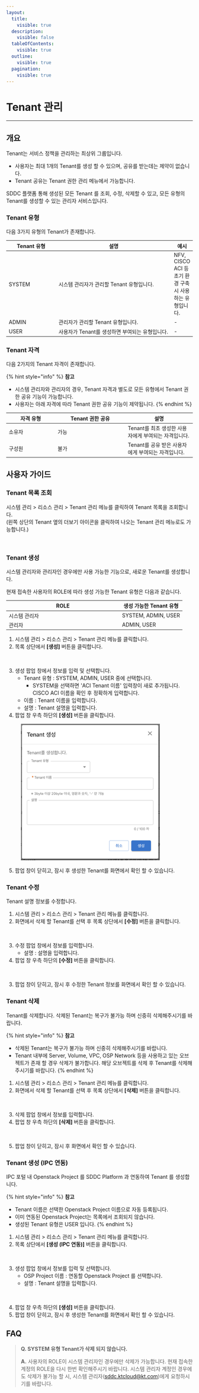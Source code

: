 ```yaml
---
layout:
  title:
    visible: true
  description:
    visible: false
  tableOfContents:
    visible: true
  outline:
    visible: true
  pagination:
    visible: true
---
```


# Tenant 관리

***

## 개요

Tenant는 서비스 정책을 관리하는 최상위 그룹입니다.

* 사용자는 최대 1개의 Tenant를 생성 할 수 있으며, 공유를 받는데는 제약이 없습니다.
* Tenant 공유는 Tenant 권한 관리 메뉴에서 가능합니다.

SDDC 플랫폼 통해 생성된 모든 Tenant 를 조회, 수정, 삭제할 수 있고, 모든 유형의 Tenant를 생성할 수 있는 관리자 서비스입니다.

### Tenant 유형

다음 3가지 유형의 Tenant가 존재합니다.

<table><thead><tr><th width="135.83595113438045">Tenant 유형</th><th width="359">설명</th><th>예시</th></tr></thead><tbody><tr><td>SYSTEM</td><td>시스템 관리자가 관리할 Tenant 유형입니다.</td><td>NFV, CISCO ACI 등 초기 환경 구축 시 사용하는 유형입니다.</td></tr><tr><td>ADMIN</td><td>관리자가 관리할 Tenant 유형입니다.</td><td>-</td></tr><tr><td>USER</td><td>사용자가 Tenant를 생성하면 부여되는 유형입니다.</td><td>-</td></tr></tbody></table>

### Tenant 자격

다음 2가지의 Tenant 자격이 존재합니다.

{% hint style="info" %}
**참고**

* 시스템 관리자와 관리자의 경우, Tenant 자격과 별도로 모든 유형에서 Tenant 권한 공유 기능이 가능합니다.&#x20;
* 사용자는 아래 자격에 따라 Tenant 권한 공유 기능이 제약됩니다.
{% endhint %}

<table><thead><tr><th width="118">자격 유형</th><th width="175.59259259259258">Tenant 권한 공유</th><th>설명</th></tr></thead><tbody><tr><td>소유자</td><td>가능</td><td>Tenant를 최초 생성한 사용자에게 부여되는 자격입니다.</td></tr><tr><td>구성원</td><td>불가</td><td>Tenant를 공유 받은 사용자에게 부여되는 자격입니다.</td></tr></tbody></table>

## 사용자 가이드

### Tenant 목록 조회

시스템 관리 > 리소스 관리 > Tenant 관리 메뉴를 클릭하여 Tenant 목록을 조회합니다.\
(왼쪽 상단의 Tenant 옆의 더보기 아이콘을 클릭하여 나오는 Tenant 관리 메뉴로도 가능합니다.)

<figure><img src="../../.gitbook/assets/스크린샷 2024-02-05 오후 5.57.44.png" alt=""><figcaption></figcaption></figure>

### Tenant 생성

시스템 관리자와 관리자인 경우에만 사용 가능한 기능으로, 새로운 Tenant를 생성합니다.

현재 접속한 사용자의 ROLE에 따라 생성 가능한 Tenant 유형은 다음과 같습니다.

<table><thead><tr><th width="292.12060301507535">ROLE</th><th>생성 가능한 Tenant 유형</th></tr></thead><tbody><tr><td>시스템 관리자</td><td>SYSTEM, ADMIN, USER</td></tr><tr><td>관리자</td><td>ADMIN, USER</td></tr></tbody></table>

1. 시스템 관리 > 리소스 관리 > Tenant 관리 메뉴를 클릭합니다.
2. 목록 상단에서 **\[생성]** 버튼을 클릭합니다.

<figure><img src="../../.gitbook/assets/스크린샷 2024-01-31 오후 3.03.26.png" alt=""><figcaption></figcaption></figure>

3. 생성 팝업 창에서 정보를 입력 및 선택합니다.
   * Tenant 유형 : SYSTEM, ADMIN, USER 중에 선택합니다.
     * SYSTEM을 선택하면 'ACI Tenant 이름' 입력창이 새로 추가됩니다. CISCO ACI 이름을 확인 후 정확하게 입력합니다.
   * 이름 : Tenant 이름을 입력합니다.
   * 설명 : Tenant 설명을 입력합니다.
4. 팝업 창 우측 하단의 **\[생성]** 버튼을 클릭합니다.

<figure><img src="../../.gitbook/assets/image (294).png" alt="" width="375"><figcaption></figcaption></figure>

5. 팝업 창이 닫히고, 잠시 후 생성한 Tenant를 화면에서 확인 할 수 있습니다.

### Tenant 수정

Tenant 설명 정보를 수정합니다.

1. 시스템 관리 > 리소스 관리 > Tenant 관리 메뉴를 클릭합니다.
2. 화면에서 삭제 할 Tenant를 선택 후 목록 상단에서 **\[수정]** 버튼을 클릭합니다.

<figure><img src="../../.gitbook/assets/스크린샷 2024-01-31 오후 3.04.35.png" alt=""><figcaption></figcaption></figure>

3. 수정 팝업 창에서 정보를 입력합니다.
   * 설명 : 설명을 입력합니다.
4. 팝업 창 우측 하단의 **\[수정]** 버튼을 클릭합니다.

<figure><img src="../../.gitbook/assets/스크린샷 2024-01-30 오후 1.41.43.png" alt=""><figcaption></figcaption></figure>

3. 팝업 창이 닫히고, 잠시 후 수정한 Tenant 정보를 화면에서 확인 할 수 있습니다.

### Tenant 삭제

Tenant를 삭제합니다. 삭제된 Tenant는 복구가 불가능 하며 신중히 삭제해주시기를 바랍니다.

{% hint style="info" %}
**참고**

* 삭제된 Tenant는 복구가 불가능 하며 신중히 삭제해주시기를 바랍니다.
* Tenant 내부에 Server, Volume, VPC, OSP Network 등을 사용하고 있는 오브젝트가 존재 할 경우 삭제가 불가합니다. 해당 오브젝트를 삭제 후 Tenant를 삭제해주시기를 바랍니다.
{% endhint %}

1. 시스템 관리 > 리소스 관리 > Tenant 관리 메뉴를 클릭합니다.
2. 화면에서 삭제 할 Tenant를 선택 후 목록 상단에서 **\[삭제]** 버튼을 클릭합니다.

<figure><img src="../../.gitbook/assets/스크린샷 2024-01-31 오후 3.04.10 (1).png" alt=""><figcaption></figcaption></figure>

3. 삭제 팝업 창에서 정보를 입력합니다.
4. 팝업 창 우측 하단의 **\[삭제]** 버튼을 클릭합니다.

<figure><img src="../../.gitbook/assets/스크린샷 2024-01-31 오후 3.04.46.png" alt=""><figcaption></figcaption></figure>

5. 팝업 창이 닫히고, 잠시 후 화면에서 확인 할 수 있습니다.

### Tenant 생성 (IPC 연동)

IPC 포털 내 Openstack Project 를 SDDC Platform 과 연동하여 Tenant 를 생성합니다.

{% hint style="info" %}
**참고**

* Tenant 이름은 선택한 Openstack Project 이름으로 자동 등록됩니다.
* 이미 연동된 Openstack Project는 목록에서 조회되지 않습니다.
* 생성된 Tenant 유형은 USER 입니다.
{% endhint %}

1. 시스템 관리 > 리소스 관리 > Tenant 관리 메뉴를 클릭합니다.
2. 목록 상단에서 **\[생성 (IPC 연동)]** 버튼을 클릭합니다.

<figure><img src="../../.gitbook/assets/스크린샷 2024-01-31 오후 3.01.37.png" alt=""><figcaption></figcaption></figure>

3. 생성 팝업 창에서 정보를 입력 및 선택합니다.
   * OSP Project 이름 : 연동할 Openstack Project 를 선택합니다.
   * 설명 : Tenant 설명을 입력합니다.

<figure><img src="../../.gitbook/assets/스크린샷 2024-01-31 오후 3.00.26.png" alt=""><figcaption></figcaption></figure>

4. 팝업 창 우측 하단의 **\[생성]** 버튼을 클릭합니다.
5. 팝업 창이 닫히고, 잠시 후 생성한 Tenant를 화면에서 확인 할 수 있습니다.

## FAQ

> **Q. SYSTEM 유형 Tenant가 삭제 되지 않습니다.**
>
> **A.** 사용자의 ROLE이 시스템 관리자인 경우에만 삭제가 가능합니다. 현재 접속한 계정의 ROLE을 다시 한번 확인해주시기 바랍니다. 시스템 관리자 계정인 경우에도 삭제가 불가능 할 시, 시스템 관리자(sddc.ktcloud@kt.com)에게 요청하시기를 바랍니다.
